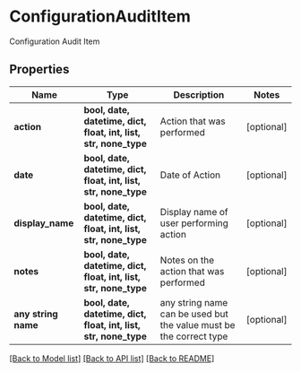 # ConfigurationAuditItem

Configuration Audit Item

## Properties
Name | Type | Description | Notes
------------ | ------------- | ------------- | -------------
**action** | **bool, date, datetime, dict, float, int, list, str, none_type** | Action that was performed | [optional] 
**date** | **bool, date, datetime, dict, float, int, list, str, none_type** | Date of Action | [optional] 
**display_name** | **bool, date, datetime, dict, float, int, list, str, none_type** | Display name of user performing action | [optional] 
**notes** | **bool, date, datetime, dict, float, int, list, str, none_type** | Notes on the action that was performed | [optional] 
**any string name** | **bool, date, datetime, dict, float, int, list, str, none_type** | any string name can be used but the value must be the correct type | [optional]

[[Back to Model list]](../README.md#documentation-for-models) [[Back to API list]](../README.md#documentation-for-api-endpoints) [[Back to README]](../README.md)


